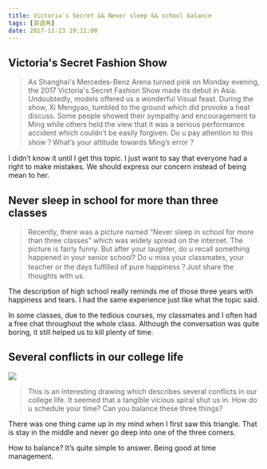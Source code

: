 ```yaml
---
title: Victoria's Secret && Never sleep && school balance
tags: [英语角]
date: 2017-11-23 19:11:00
---
```


## Victoria's Secret Fashion Show

> As Shanghai's Mercedes-Benz Arena turned pink on Monday evening, the 2017 Victoria's Secret Fashion Show made its debut in Asia. Undoubtedly, models offered us a wonderful Visual feast. During the show, Xi Mengyao, tumbled to the ground which did provoke a heat discuss. Some people showed their sympathy and encouragement to Ming while others held the view that it was a serious performance accident which couldn’t be easily forgiven. Do u pay attention to this show？What’s your attitude towards Ming’s  error？

I didn’t know it until I get this topic. I just want to say that everyone had a right to make mistakes. We should express our concern instead of being mean to her.

## Never sleep in school for more than three classes

> Recently, there was a picture named “Never sleep in school for more than three classes” which was widely spread on the internet. The picture is fairly funny. But after your laughter, do u recall something happened in your senior school? Do u miss your classmates, your teacher or the days fulfilled of pure happiness？Just share the thoughts with us.

The description of high school really reminds me of those three years with happiness and tears. I had the same experience just like what the topic said.

In some classes, due to the tedious courses, my classmates and I often had a free chat throughout the whole  class. Although the conversation was quite boring, it still helped us to kill plenty of time.

## Several conflicts in our college life

![](http://mmbiz.qpic.cn/mmbiz_jpg/8EqgicIBULMFyBIcu6FbicCtPmm2Gv3mXXvS9uVOxH1FTCAiaDU3t6GCEvP7pO1FEtws9rlbnUFWa1icebVoowia2PQ/640?wx_fmt=jpeg&tp=webp&wxfrom=5&wx_lazy=1)

> This is an interesting drawing which describes several conflicts in our college life. It seemed that a tangible vicious spiral shut us in. How do u schedule your time? Can you balance these three things?

There was one thing came up in my mind when I first saw this triangle. That is stay in the middle and never go deep into one of the three corners.

How to balance? It’s quite simple to answer. Being good at time management.